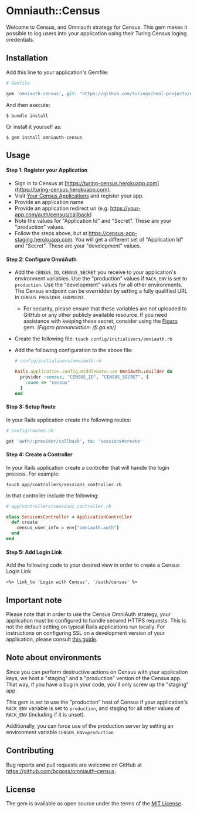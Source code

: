# Omniauth::Census

Welcome to Census, and Omniauth strategy for Census. This gem makes it possible to log users into your application using their Turing Census loging credentials.

## Installation

Add this line to your application's Gemfile:

```ruby
# Gemfile

gem 'omniauth-census', git: "https://github.com/turingschool-projects/omniauth-census"
```

And then execute:

    $ bundle install

Or install it yourself as:

    $ gem install omniauth-census

## Usage

#### Step 1: Register your Application

*   Sign in to Census at [https://turing-census.herokuapp.com](https://turing-census.herokuapp.com).  
*   Visit [Your Census Applications](https://turing-census.herokuapp.com/oauth/applications) and register your app.
*   Provide an application name
*   Provide an application redirect uri (e.g. https://your-app.com/auth/census/callback)
*   Note the values for "Application Id" and "Secret". These are your "production" values.
*   Follow the steps above, but at <https://census-app-staging.herokuapp.com>. You will get a different set of "Application Id" and "Secret". These are your "development" values.


#### Step 2: Configure OmniAuth

*   Add the `CENSUS_ID`, `CENSUS_SECRET` you receive to your application's environment variables. Use the "production" values if `RACK_ENV` is set to `production`. Use the "development" values for all other environments. The Census endpoint can be overridden by setting a fully qualified URL in `CENSUS_PROVIDER_ENDPOINT`.
    *   For security, please ensure that these variables are not uploaded to GitHub or any other publicly available resource. If you need assistance with keeping these secret, consider using the [Figaro](https://github.com/laserlemon/figaro) gem. _(Figaro pronunciation: /fi.ɡa.ʁɔ/)_

*   Create the following file:
    `touch config/initializers/omniauth.rb`

*   Add the following configuration to the above file:
    ```ruby
    # config/initializers/omniauth.rb

    Rails.application.config.middleware.use OmniAuth::Builder do
      provider :census, "CENSUS_ID", "CENSUS_SECRET", {
        :name => "census"
      }
    end
    ```

#### Step 3: Setup Route
In your Rails application create the following routes:
```ruby
# config/routes.rb

get 'auth/:provider/callback', to: 'sessions#create'
```
#### Step 4: Create a Controller
In your Rails application create a controller that will handle the login process. For example:

`touch app/controllers/sessions_controller.rb`

In that controller include the following:

```ruby
# app/controllers/sessions_controller.rb

class SessionsController < ApplicationController
  def create
    census_user_info = env["omniauth.auth"]
  end
end
```

#### Step 5: Add Login Link

Add the following code to your desired view in order to create a Census Login Link

`<%= link_to 'Login with Census', '/auth/census' %>`

## Important note
Please note that in order to use the Census OmniAuth strategy, your application must be configured to handle secured HTTPS requests. This is not the default setting on typical Rails applications run locally. For instructions on configuring SSL on a development version of your application, please consult [this guide](http://blog.napcs.com/2013/07/21/rails_ssl_simple_wa/).

## Note about environments

Since you can perform destructive actions on Census with your application keys, we host a "staging" and a "production" version of the Census app. That way, if you have a bug in your code, you'll only screw up the "staging" app.

This gem is set to use the "production" host of Census if your application's `RACK_ENV` variable is set to `production`, and staging for all other values of `RACK_ENV` (including if it is unset).

Additionally, you can force use of the production server by setting an environment variable `CENSUS_ENV=production`

## Contributing

Bug reports and pull requests are welcome on GitHub at https://github.com/bcgoss/omniauth-census.


## License

The gem is available as open source under the terms of the [MIT License](http://opensource.org/licenses/MIT).
